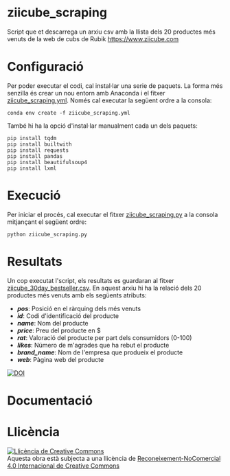# ziicube_scraping
Script que et descarrega un arxiu csv amb la llista dels 20 productes més venuts de la web de cubs de Rubik https://www.ziicube.com
# Configuració
Per poder executar el codi, cal instal·lar una serie de paquets. La forma més senzilla és crear un nou entorn amb Anaconda i el fitxer [ziicube_scraping.yml](ziicube_scraping.yml). Només cal executar la següent ordre a la consola:
```
conda env create -f ziicube_scraping.yml
```
També hi ha la opció d'instal·lar manualment cada un dels paquets:
```
pip install tqdm
pip install builtwith
pip install requests
pip install pandas
pip install beautifulsoup4
pip install lxml
```
# Execució
Per iniciar el procés, cal executar el fitxer [ziicube_scraping.py](ziicube_scraping.py) a la consola mitjançant el següent ordre:
```
python ziicube_scraping.py
```
# Resultats
Un  cop executat l'script, els resultats es guardaran al fitxer [ziicube_30day_bestseller.csv](ziicube_30day_bestseller.csv).
En aquest arxiu hi ha la relació dels 20 productes més venuts amb els següents atributs:
- ***pos***: Posició en el ràrquing dels més venuts	
- ***id***:	Codi d'identificació del producte
- ***name***: Nom del producte
- ***price***: Preu del producte en $
- ***rat***: Valoració del producte per part dels consumidors (0-100)
- ***likes***: Número de m'agrades que ha rebut el producte
- ***brand_name***:	Nom de l'empresa que produeix el producte
- ***web***: Pàgina web del producte


[![DOI](https://zenodo.org/badge/DOI/10.5281/zenodo.5644225.svg)](https://doi.org/10.5281/zenodo.5644225)

# Documentació


# Llicència
<a rel="license" href="http://creativecommons.org/licenses/by-nc/4.0/"><img alt="Llicència de Creative Commons" style="border-width:0" src="https://i.creativecommons.org/l/by-nc/4.0/88x31.png" /></a><br />Aquesta obra està subjecta a una llicència de <a rel="license" href="http://creativecommons.org/licenses/by-nc/4.0/">Reconeixement-NoComercial 4.0 Internacional de Creative Commons</a>

